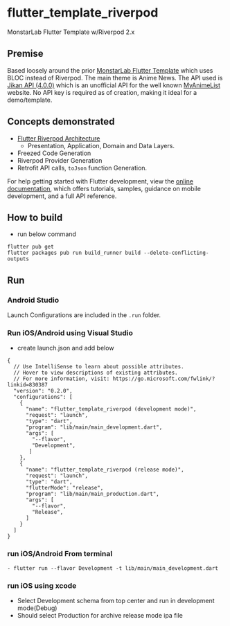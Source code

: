 # flutter_template_riverpod

MonstarLab Flutter Template w/Riverpod 2.x

## Premise

Based loosely around the
prior [MonstarLab Flutter Template](https://github.com/monstar-lab-oss/flutter-template) which uses
BLOC instead of Riverpod. The main theme is Anime News. The API used
is [Jikan API (4.0.0)](https://docs.api.jikan.moe) which is an unofficial API for the well
known [MyAnimeList](https://myanimelist.net/) website. No API key is required as of creation, making
it ideal for a demo/template.

## Concepts demonstrated

- [Flutter Riverpod Architecture](https://codewithandrea.com/articles/flutter-app-architecture-riverpod-introduction/)
  - Presentation, Application, Domain and Data Layers.
- Freezed Code Generation
- Riverpod Provider Generation
- Retrofit API calls, `toJson` function Generation.

For help getting started with Flutter development, view the
[online documentation](https://docs.flutter.dev/), which offers tutorials, samples, guidance on
mobile development, and a full API reference.

## How to build
- run below command
```
flutter pub get
flutter packages pub run build_runner build --delete-conflicting-outputs
```

## Run 
### Android Studio
Launch Configurations are included in the `.run` folder. 


### Run iOS/Android using Visual Studio
- create launch.json and add below
```
{
  // Use IntelliSense to learn about possible attributes.
  // Hover to view descriptions of existing attributes.
  // For more information, visit: https://go.microsoft.com/fwlink/?linkid=830387
  "version": "0.2.0",
  "configurations": [
    {
      "name": "flutter_template_riverpod (development mode)",
      "request": "launch",
      "type": "dart",
      "program": "lib/main/main_development.dart",
      "args": [
        "--flavor",
        "Development",
       ]
    },
    {
      "name": "flutter_template_riverpod (release mode)",
      "request": "launch",
      "type": "dart",
      "flutterMode": "release",
      "program": "lib/main/main_production.dart",
      "args": [
        "--flavor",
        "Release",
      ]
    }
  ]
}
```

### run iOS/Android From terminal
```
- flutter run --flavor Development -t lib/main/main_development.dart
```

### run iOS using xcode
- Select Development schema from top center and run in development mode(Debug)
- Should select Production for archive release mode ipa file